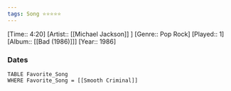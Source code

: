 ```yaml
---
tags: Song ⭐⭐⭐⭐⭐ 
---
```

[Time:: 4:20]
[Artist:: [[Michael Jackson]] ]
[Genre:: Pop Rock]
[Played:: 1]
[Album:: [[Bad (1986)]]]
[Year:: 1986]
### Dates
````dataview
TABLE Favorite_Song
WHERE Favorite_Song = [[Smooth Criminal]]
````